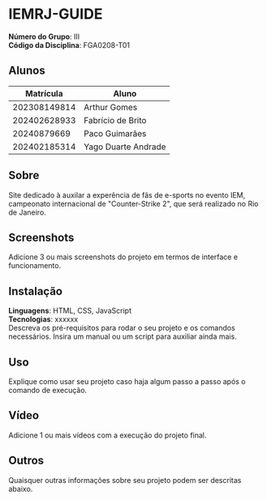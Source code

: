 # IEMRJ-GUIDE

**Número do Grupo**: III<br>
**Código da Disciplina**: FGA0208-T01<br>

## Alunos
|Matrícula | Aluno |
| -- | -- |
| 202308149814  | Arthur Gomes        |
| 202402628933  | Fabrício de Brito   |
| 20240879669   |  Paco Guimarães |
| 202402185314  |  Yago Duarte Andrade|



## Sobre 
Site dedicado à auxilar a experência de fãs de e-sports no evento IEM, campeonato internacional de "Counter-Strike 2", que será realizado no Rio de Janeiro. 

## Screenshots
Adicione 3 ou mais screenshots do projeto em termos de interface e funcionamento.

## Instalação 
**Linguagens**: HTML, CSS, JavaScript<br>
**Tecnologias**: xxxxxx<br>
Descreva os pré-requisitos para rodar o seu projeto e os comandos necessários.
Insira um manual ou um script para auxiliar ainda mais.

## Uso 
Explique como usar seu projeto caso haja algum passo a passo após o comando de execução.

## Vídeo
Adicione 1 ou mais vídeos com a execução do projeto final.

## Outros 
Quaisquer outras informações sobre seu projeto podem ser descritas abaixo.
